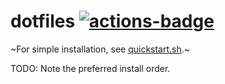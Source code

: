 # dotfiles [![actions-badge](https://github.com/awseward/dotfiles/actions/workflows/ci.yml/badge.svg)](https://github.com/awseward/dotfiles/actions)

~For simple installation, see [quickstart.sh](https://raw.githubusercontent.com/awseward/dotfiles/main/.quickstart.sh).~

TODO: Note the preferred install order.

